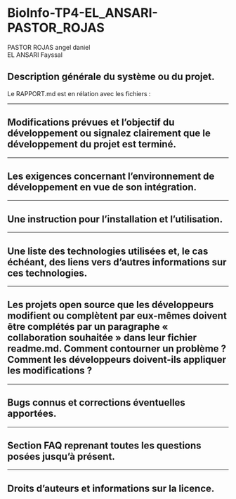 # BioInfo-TP4-EL_ANSARI-PASTOR_ROJAS
PASTOR ROJAS angel daniel  
EL ANSARI Fayssal

##  Description générale du système ou du projet.

Le RAPPORT.md est en rélation avec les fichiers :

---
##  Modifications prévues et l’objectif du développement ou signalez clairement que le développement du projet est terminé.
---
##  Les exigences concernant l’environnement de développement en vue de son intégration.
---
##  Une instruction pour l’installation et l’utilisation.
---
##  Une liste des technologies utilisées et, le cas échéant, des liens vers d’autres informations sur ces technologies.
---
##  Les projets open source que les développeurs modifient ou complètent par eux-mêmes doivent être complétés par un paragraphe « collaboration souhaitée » dans leur fichier readme.md. Comment contourner un problème ?  Comment les développeurs doivent-ils appliquer les modifications ?
---
##  Bugs connus et corrections éventuelles apportées.
---
##  Section FAQ reprenant toutes les questions posées jusqu’à présent.
---
## Droits d’auteurs et informations sur la licence.

